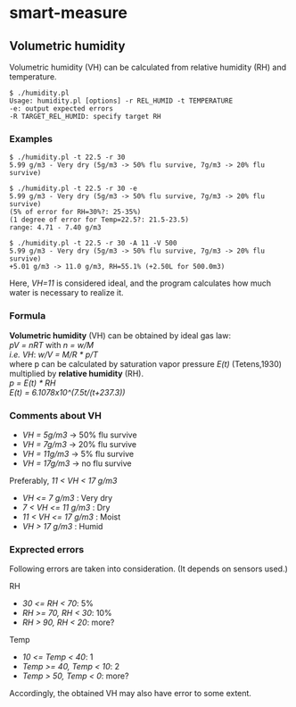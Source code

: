 # smart-measure

## Volumetric humidity
Volumetric humidity (VH) can be calculated from relative humidity (RH) and temperature.
```
$ ./humidity.pl
Usage: humidity.pl [options] -r REL_HUMID -t TEMPERATURE
-e: output expected errors
-R TARGET_REL_HUMID: specify target RH
```

### Examples
```
$ ./humidity.pl -t 22.5 -r 30
5.99 g/m3 - Very dry (5g/m3 -> 50% flu survive, 7g/m3 -> 20% flu survive)
```
```
$ ./humidity.pl -t 22.5 -r 30 -e
5.99 g/m3 - Very dry (5g/m3 -> 50% flu survive, 7g/m3 -> 20% flu survive)
(5% of error for RH=30%?: 25-35%)
(1 degree of error for Temp=22.5?: 21.5-23.5)
range: 4.71 - 7.40 g/m3
```
```
$ ./humidity.pl -t 22.5 -r 30 -A 11 -V 500
5.99 g/m3 - Very dry (5g/m3 -> 50% flu survive, 7g/m3 -> 20% flu survive)
+5.01 g/m3 -> 11.0 g/m3, RH=55.1% (+2.50L for 500.0m3)
```
Here, _VH=11_ is considered ideal, and the program calculates how much water is necessary to realize it.

### Formula
**Volumetric humidity** (VH) can be obtained by ideal gas law:  
_pV = nRT_ with _n = w/M_  
_i.e. VH_: _w/V = M/R * p/T_  
where p can be calculated by saturation vapor pressure _E(t)_ (Tetens,1930) multiplied by **relative humidity** (RH).  
_p = E(t) * RH_  
_E(t) = 6.1078x10^(7.5t/(t+237.3))_

### Comments about VH
- _VH = 5g/m3_ -> 50% flu survive
- _VH = 7g/m3_ -> 20% flu survive
- _VH = 11g/m3_ -> 5% flu survive
- _VH = 17g/m3_ -> no flu survive

Preferably, _11 < VH < 17 g/m3_
- _VH <= 7 g/m3_ : Very dry
- _7 < VH <= 11 g/m3_ : Dry
- _11 < VH <= 17 g/m3_ : Moist
- _VH > 17 g/m3_ : Humid

### Exprected errors
Following errors are taken into consideration. (It depends on sensors used.)

RH
- _30 <= RH < 70_: 5%
- _RH >= 70, RH < 30_: 10%
- _RH > 90, RH < 20_: more?

Temp
- _10 <= Temp < 40_: 1
- _Temp >= 40, Temp < 10_: 2
- _Temp > 50, Temp < 0_: more?

Accordingly, the obtained VH may also have error to some extent.
